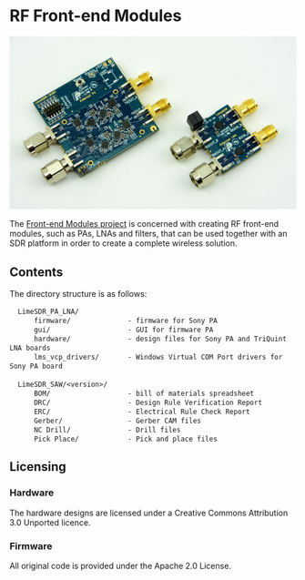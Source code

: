 # RF Front-end Modules

![Sony PA and TriQuint LNA boards](/images/PA_LNA_722w.jpg)

The [Front-end Modules project](https://myriadrf.org/projects/front-end-modules/) is concerned with creating RF front-end modules, such as PAs, LNAs and filters, that can be used together with an SDR platform in order to create a complete wireless solution.

## Contents

The directory structure is as follows:

      LimeSDR_PA_LNA/           
          firmware/              - firmware for Sony PA
          gui/                   - GUI for firmware PA
          hardware/              - design files for Sony PA and TriQuint LNA boards
          lms_vcp_drivers/       - Windows Virtual COM Port drivers for Sony PA board

      LimeSDR_SAW/<version>/
          BOM/                   - bill of materials spreadsheet
          DRC/                   - Design Rule Verification Report
          ERC/                   - Electrical Rule Check Report
          Gerber/                - Gerber CAM files
          NC Drill/              - Drill files
          Pick Place/            - Pick and place files         

## Licensing

### Hardware

The hardware designs are licensed under a Creative Commons Attribution 3.0 Unported licence.

### Firmware

All original code is provided under the Apache 2.0 License.
